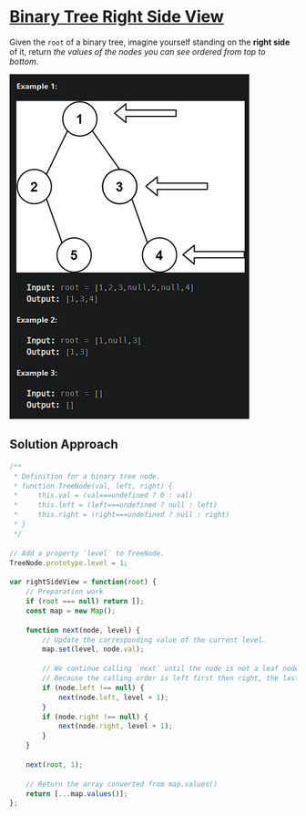# [Binary Tree Right Side View](https://leetcode.cn/problems/binary-tree-right-side-view/)

Given the `root` of a binary tree, imagine yourself standing on the **right side** of it, return *the values of the nodes you can see ordered from top to bottom*.

![image-20240725085051494](assets/image-20240725085051494.png)

## Solution Approach

```js
/**
 * Definition for a binary tree node.
 * function TreeNode(val, left, right) {
 *     this.val = (val===undefined ? 0 : val)
 *     this.left = (left===undefined ? null : left)
 *     this.right = (right===undefined ? null : right)
 * }
 */

// Add a property `level` to TreeNode.
TreeNode.prototype.level = 1;

var rightSideView = function(root) {
    // Preparation work
    if (root === null) return [];
    const map = new Map();

    function next(node, level) {
        // Update the corresponding value of the current level.
        map.set(level, node.val);
        
        // We continue calling `next` until the node is not a leaf node.
        // Because the calling order is left first then right, the last invocation of `map.set(level, node.val)` for each level will correspond to the rightmost node.
        if (node.left !== null) {
            next(node.left, level + 1);
        }
        if (node.right !== null) {
            next(node.right, level + 1);
        }
    }

    next(root, 1);
    
    // Return the array converted from map.values()
    return [...map.values()];
};
```

